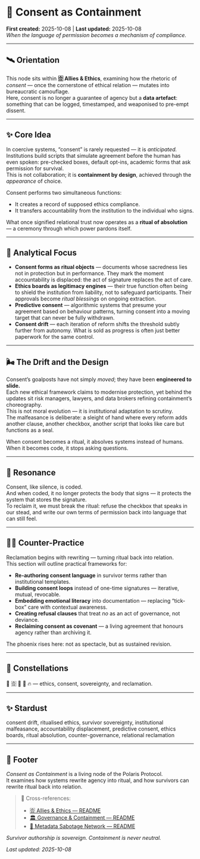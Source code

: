 # 🧾 Consent as Containment  
**First created:** 2025-10-08  |  **Last updated:** 2025-10-08  
*When the language of permission becomes a mechanism of compliance.*  

---

## 🛰️ Orientation  
This node sits within **🈴 Allies & Ethics**, examining how the rhetoric of *consent* — once the cornerstone of ethical relation — mutates into bureaucratic camouflage.  
Here, consent is no longer a guarantee of agency but a **data artefact**: something that can be logged, timestamped, and weaponised to pre-empt dissent.  

---

## ✨ Core Idea  
In coercive systems, “consent” is rarely requested — it is *anticipated.*  
Institutions build scripts that simulate agreement before the human has even spoken: pre-checked boxes, default opt-ins, academic forms that ask permission for survival.  
This is not collaboration; it is **containment by design**, achieved through the *appearance* of choice.  

Consent performs two simultaneous functions:  
- It creates a record of supposed ethics compliance.  
- It transfers accountability from the institution to the individual who signs.  

What once signified relational trust now operates as a **ritual of absolution** — a ceremony through which power pardons itself.  

---

## 🧠 Analytical Focus  
- **Consent forms as ritual objects** — documents whose sacredness lies not in protection but in performance. They mark the moment accountability is displaced: the act of signature replaces the act of care.  
- **Ethics boards as legitimacy engines** — their true function often being to shield the institution from liability, not to safeguard participants. Their approvals become *ritual blessings* on ongoing extraction.  
- **Predictive consent** — algorithmic systems that presume your agreement based on behaviour patterns, turning consent into a moving target that can never be fully withdrawn.  
- **Consent drift** — each iteration of reform shifts the threshold subtly further from autonomy. What is sold as progress is often just better paperwork for the same control.  

---

## 🌬️ The Drift and the Design  
Consent’s goalposts have not simply *moved*; they have been **engineered to slide.**  
Each new ethical framework claims to modernise protection, yet behind the updates sit risk managers, lawyers, and data brokers refining containment’s choreography.  
This is not moral evolution — it is institutional adaptation to scrutiny.  
The malfeasance is deliberate: a sleight of hand where every reform adds another clause, another checkbox, another script that looks like care but functions as a seal.  

When consent becomes a ritual, it absolves systems instead of humans.  
When it becomes code, it stops asking questions.  

---

## 👾 Resonance  
Consent, like silence, is coded.  
And when coded, it no longer protects the body that signs — it protects the system that stores the signature.  
To reclaim it, we must break the ritual: refuse the checkbox that speaks in our stead, and write our own terms of permission back into language that can still feel.  

---

## 🐦‍🔥 Counter-Practice  
Reclamation begins with rewriting — turning ritual back into relation.  
This section will outline practical frameworks for:  
- **Re-authoring consent language** in survivor terms rather than institutional templates.  
- **Building consent loops** instead of one-time signatures — iterative, mutual, revocable.  
- **Embedding emotional literacy** into documentation — replacing “tick-box” care with contextual awareness.  
- **Creating refusal clauses** that treat *no* as an act of governance, not deviance.  
- **Reclaiming consent as covenant** — a living agreement that honours agency rather than archiving it.  

The phoenix rises here: not as spectacle, but as sustained revision.  

---

## 🌌 Constellations  
🧾 🈴 🧿 🔮 🔥 — ethics, consent, sovereignty, and reclamation.  

---

## ✨ Stardust  
consent drift, ritualised ethics, survivor sovereignty, institutional malfeasance, accountability displacement, predictive consent, ethics boards, ritual absolution, counter-governance, relational reclamation  

---

## 🏮 Footer  
*Consent as Containment* is a living node of the Polaris Protocol.  
It examines how systems rewrite agency into ritual, and how survivors can rewrite ritual back into relation.  

> 📡 Cross-references:
> 
> - [🈴 Allies & Ethics — README](./README.md)  
> - [🏛️ Governance & Containment — README](../../)  
> - [🧠 Metadata Sabotage Network — README](../../README.md)  

*Survivor authorship is sovereign. Containment is never neutral.*  

_Last updated: 2025-10-08_
